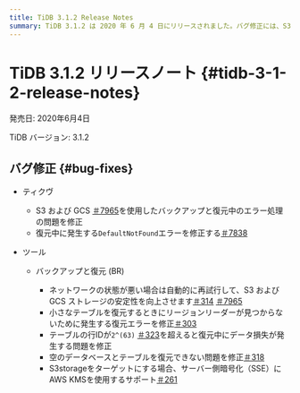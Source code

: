 ```yaml
---
title: TiDB 3.1.2 Release Notes
summary: TiDB 3.1.2 は 2020 年 6 月 4 日にリリースされました。バグ修正には、S3 および GCS を使用したバックアップと復元中のエラー処理、および復元中の DefaultNotFound` エラーが含まれます。Backup & Restore (BR) などのツールは、ネットワークの状態が悪い場合に自動的に再試行し、復元の失敗やデータ損失の問題を修正し、S3storageを使用したサーバー側暗号化用の AWS KMS をサポートするようになりました。
---
```


# TiDB 3.1.2 リリースノート {#tidb-3-1-2-release-notes}

発売日: 2020年6月4日

TiDB バージョン: 3.1.2

## バグ修正 {#bug-fixes}

-   ティクヴ

    -   S3 および GCS [＃7965](https://github.com/tikv/tikv/pull/7965)を使用したバックアップと復元中のエラー処理の問題を修正
    -   復元中に発生する`DefaultNotFound`エラーを修正する[＃7838](https://github.com/tikv/tikv/pull/7938)

-   ツール

    -   バックアップと復元 (BR)

        -   ネットワークの状態が悪い場合は自動的に再試行して、S3 および GCS ストレージの安定性を向上させます[＃314](https://github.com/pingcap/br/pull/314) [＃7965](https://github.com/tikv/tikv/pull/7965)
        -   小さなテーブルを復元するときにリージョンリーダーが見つからないために発生する復元エラーを修正[＃303](https://github.com/pingcap/br/pull/303)
        -   テーブルの行IDが`2^(63)` [＃323](https://github.com/pingcap/br/pull/323)を超えると復元中にデータ損失が発生する問題を修正
        -   空のデータベースとテーブルを復元できない問題を修正[＃318](https://github.com/pingcap/br/pull/318)
        -   S3storageをターゲットにする場合、サーバー側暗号化（SSE）にAWS KMSを使用するサポート[＃261](https://github.com/pingcap/br/pull/261)
